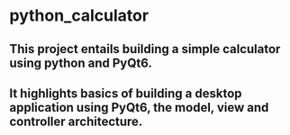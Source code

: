 # python_calculator
## This project entails building a simple calculator using python and PyQt6.
## It highlights basics of building a desktop application using PyQt6, the model, view and controller architecture.
